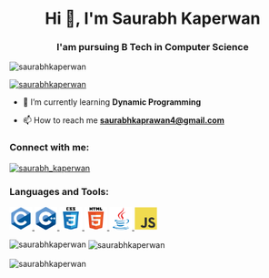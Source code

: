 <h1 align="center">Hi 👋, I'm Saurabh Kaperwan</h1>
<h3 align="center">I'am pursuing B Tech in Computer Science</h3>

<p align="left"> <img src="https://komarev.com/ghpvc/?username=saurabhkaperwan&label=Profile%20views&color=0e75b6&style=flat" alt="saurabhkaperwan" /> </p>

<p align="left"> <a href="https://github.com/ryo-ma/github-profile-trophy"><img src="https://github-profile-trophy.vercel.app/?username=saurabhkaperwan" alt="saurabhkaperwan" /></a> </p>

- 🌱 I’m currently learning **Dynamic Programming**

- 📫 How to reach me **saurabhkaprawan4@gmail.com**

<h3 align="left">Connect with me:</h3>
<p align="left">
<a href="https://www.leetcode.com/saurabh_kaperwan" target="blank"><img align="center" src="https://raw.githubusercontent.com/rahuldkjain/github-profile-readme-generator/master/src/images/icons/Social/leet-code.svg" alt="saurabh_kaperwan" height="30" width="40" /></a>
</p>

<h3 align="left">Languages and Tools:</h3>
<p align="left"> <a href="https://www.cprogramming.com/" target="_blank" rel="noreferrer"> <img src="https://raw.githubusercontent.com/devicons/devicon/master/icons/c/c-original.svg" alt="c" width="40" height="40"/> </a> <a href="https://www.w3schools.com/cpp/" target="_blank" rel="noreferrer"> <img src="https://raw.githubusercontent.com/devicons/devicon/master/icons/cplusplus/cplusplus-original.svg" alt="cplusplus" width="40" height="40"/> </a> <a href="https://www.w3schools.com/css/" target="_blank" rel="noreferrer"> <img src="https://raw.githubusercontent.com/devicons/devicon/master/icons/css3/css3-original-wordmark.svg" alt="css3" width="40" height="40"/> </a> <a href="https://www.w3.org/html/" target="_blank" rel="noreferrer"> <img src="https://raw.githubusercontent.com/devicons/devicon/master/icons/html5/html5-original-wordmark.svg" alt="html5" width="40" height="40"/> </a> <a href="https://www.java.com" target="_blank" rel="noreferrer"> <img src="https://raw.githubusercontent.com/devicons/devicon/master/icons/java/java-original.svg" alt="java" width="40" height="40"/> </a> <a href="https://developer.mozilla.org/en-US/docs/Web/JavaScript" target="_blank" rel="noreferrer"> <img src="https://raw.githubusercontent.com/devicons/devicon/master/icons/javascript/javascript-original.svg" alt="javascript" width="40" height="40"/> </a> </p>

<p><img align="left" src="https://github-readme-stats.vercel.app/api/top-langs?username=saurabhkaperwan&show_icons=true&locale=en&layout=compact" alt="saurabhkaperwan" /></p>

<p>&nbsp;<img align="center" src="https://github-readme-stats.vercel.app/api?username=saurabhkaperwan&show_icons=true&locale=en" alt="saurabhkaperwan" /></p>

<p><img align="center" src="https://github-readme-streak-stats.herokuapp.com/?user=saurabhkaperwan&" alt="saurabhkaperwan" /></p>

